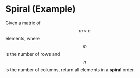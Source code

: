# Spiral (Example)

Given a matrix of $$m\times n$$ elements, where $$m$$ is the number of rows and $$n$$ is the number of columns, return all elements in a **spiral** order.

#